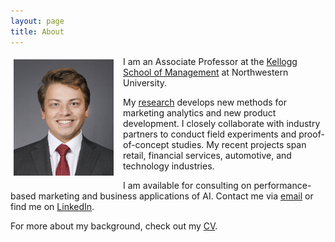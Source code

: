 ```yaml
---
layout: page
title: About
---
```


<div style="clear: both;">

  <div style="float: left;  padding: 5px 15px 5px 5px;">
    <img src="/assets/img/Timoshenko Photo.jpg" width="160">
  </div>

  <p>I am an Associate Professor at the <a href="https://www.kellogg.northwestern.edu">Kellogg School of Management</a> at Northwestern University.</p>

  <p>My <a href="{{ site.baseurl }}{% link menu/research.md %}">research</a> develops new methods for marketing analytics and new product development. I closely collaborate with industry partners to conduct field experiments and proof-of-concept studies. My recent projects span retail, financial services, automotive, and technology industries.</p>

<p>I am available for consulting on performance-based marketing and business applications of AI. Contact me via <a href="mailto:artem.timoshenko@kellogg.northwestern.edu">email</a> or find me on <a href="https://www.linkedin.com/in/artem-timoshenko-47867b1a/">LinkedIn</a>. </p>

<p> For more about my background, check out my <a href="/assets/cv/Timoshenko CV June 2025.pdf">CV</a>.</p>



</div>
